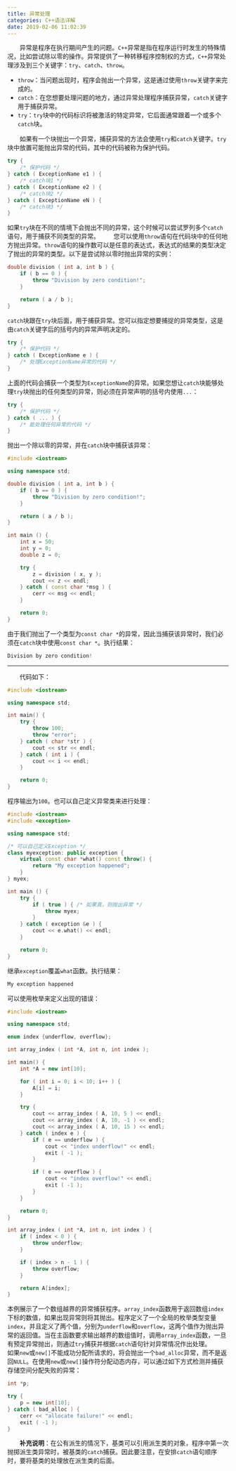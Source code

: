```yaml
---
title: 异常处理
categories: C++语法详解
date: 2019-02-06 11:02:39
---
```

&emsp;&emsp;异常是程序在执行期间产生的问题。`C++`异常是指在程序运行时发生的特殊情况，比如尝试除以零的操作。异常提供了一种转移程序控制权的方式，`C++`异常处理涉及到三个关键字：`try`、`catch`、`throw`。<!--more-->

- `throw`：当问题出现时，程序会抛出一个异常，这是通过使用`throw`关键字来完成的。
- `catch`：在您想要处理问题的地方，通过异常处理程序捕获异常，`catch`关键字用于捕获异常。
- `try`：`try`块中的代码标识将被激活的特定异常，它后面通常跟着一个或多个`catch`块。

&emsp;&emsp;如果有一个块抛出一个异常，捕获异常的方法会使用`try`和`catch`关键字。`try`块中放置可能抛出异常的代码，其中的代码被称为保护代码。

``` cpp
try {
    /* 保护代码 */
} catch ( ExceptionName e1 ) {
    /* catch块1 */
} catch ( ExceptionName e2 ) {
    /* catch块2 */
} catch ( ExceptionName eN ) {
    /* catch块3 */
}
```

如果`try`块在不同的情境下会抛出不同的异常，这个时候可以尝试罗列多个`catch`语句，用于捕获不同类型的异常。
&emsp;&emsp;您可以使用`throw`语句在代码块中的任何地方抛出异常。`throw`语句的操作数可以是任意的表达式，表达式的结果的类型决定了抛出的异常的类型。以下是尝试除以零时抛出异常的实例：

``` cpp
double division ( int a, int b ) {
    if ( b == 0 ) {
        throw "Division by zero condition!";
    }

    return ( a / b );
}
```

`catch`块跟在`try`块后面，用于捕获异常。您可以指定想要捕捉的异常类型，这是由`catch`关键字后的括号内的异常声明决定的。

``` cpp
try {
    /* 保护代码 */
} catch ( ExceptionName e ) {
    /* 处理ExceptionName异常的代码 */
}
```

上面的代码会捕获一个类型为`ExceptionName`的异常。如果您想让`catch`块能够处理`try`块抛出的任何类型的异常，则必须在异常声明的括号内使用`...`：

``` cpp
try {
    /* 保护代码 */
} catch ( ... ) {
    /* 能处理任何异常的代码 */
}
```

抛出一个除以零的异常，并在`catch`块中捕获该异常：

``` cpp
#include <iostream>

using namespace std;

double division ( int a, int b ) {
    if ( b == 0 ) {
        throw "Division by zero condition!";
    }

    return ( a / b );
}

int main () {
    int x = 50;
    int y = 0;
    double z = 0;

    try {
        z = division ( x, y );
        cout << z << endl;
    } catch ( const char *msg ) {
        cerr << msg << endl;
    }

    return 0;
}
```

由于我们抛出了一个类型为`const char *`的异常，因此当捕获该异常时，我们必须在`catch`块中使用`const char *`。执行结果：

``` cpp
Division by zero condition!
```

---

&emsp;&emsp;代码如下：

``` cpp
#include <iostream>

using namespace std;

int main() {
    try {
        throw 100;
        throw "error";
    } catch ( char *str ) {
        cout << str << endl;
    } catch ( int i ) {
        cout << i << endl;
    }

    return 0;
}
```

程序输出为`100`。也可以自己定义异常类来进行处理：

``` cpp
#include <iostream>
#include <exception>

using namespace std;

/* 可以自己定义Exception */
class myexception: public exception {
    virtual const char *what() const throw() {
        return "My exception happened";
    }
} myex;

int main () {
    try {
        if ( true ) { /* 如果真，则抛出异常 */
            throw myex;
        }
    } catch ( exception &e ) {
        cout << e.what() << endl;
    }

    return 0;
}
```

继承`exception`覆盖`what`函数。执行结果：

``` cpp
My exception happened
```

可以使用枚举来定义出现的错误：

``` cpp
#include <iostream>

using namespace std;

enum index {underflow, overflow};

int array_index ( int *A, int n, int index );

int main() {
    int *A = new int[10];

    for ( int i = 0; i < 10; i++ ) {
        A[i] = i;
    }

    try {
        cout << array_index ( A, 10, 5 ) << endl;
        cout << array_index ( A, 10, -1 ) << endl;
        cout << array_index ( A, 10, 15 ) << endl;
    } catch ( index e ) {
        if ( e == underflow ) {
            cout << "index underflow!" << endl;
            exit ( -1 );
        }

        if ( e == overflow ) {
            cout << "index overflow!" << endl;
            exit ( -1 );
        }
    }

    return 0;
}

int array_index ( int *A, int n, int index ) {
    if ( index < 0 ) {
        throw underflow;
    }

    if ( index > n - 1 ) {
        throw overflow;
    }

    return A[index];
}
```

本例展示了一个数组越界的异常捕获程序。`array_index`函数用于返回数组`index`下标的数值，如果出现异常则将其抛出。程序定义了一个全局的枚举类型变量`index`，并且定义了两个值，分别为`underflow`和`overflow`，这两个值作为抛出异常的返回值。当在主函数要求输出越界的数组值时，调用`array_index`函数，一旦有预定异常抛出，则通过`try`捕获并根据`catch`语句针对异常情况作出处理。
&emsp;&emsp;如果`new`或`new[]`不能成功分配所请求的，将会抛出一个`bad_alloc`异常，而不是返回`NULL`。在使用`new`或`new[]`操作符分配动态内存，可以通过如下方式检测并捕获存储空间分配失败的异常：

``` cpp
int *p;

try {
    p = new int[10];
} catch ( bad_alloc ) {
    cerr << "allocate failure!" << endl;
    exit ( -1 );
}
```

&emsp;&emsp;**补充说明**：在公有派生的情况下，基类可以引用派生类的对象，程序中第一次抛掷派生类异常时，被基类的`catch`捕获。因此要注意，在安排`catch`语句顺序时，要将基类的处理放在派生类的后面。